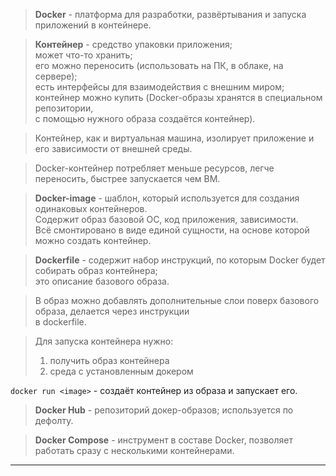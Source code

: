 > **Docker** - платформа для разработки, развёртывания и запуска приложений в контейнере.

> **Контейнер** - средство упаковки приложения;  
> может что-то хранить;  
> его можно переносить (использовать на ПК, в облаке, на сервере);  
> есть интерфейсы для взаимодействия с внешним миром;  
> контейнер можно купить (Docker-образы хранятся в специальном репозитории,  
> с помощью нужного образа создаётся контейнер).

> Контейнер, как и виртуальная машина, изолирует приложение и его зависимости от внешней среды.  

> Docker-контейнер потребляет меньше ресурсов, легче переносить, быстрее запускается чем ВМ.

> **Docker-image** - шаблон, который используется для создания одинаковых контейнеров.  
> Содержит образ базовой ОС, код приложения, зависимости.  
> Всё смонтировано в виде единой сущности, на основе которой можно создать контейнер.

> **Dockerfile** - содержит набор инструкций, по которым Docker будет собирать образ контейнера;  
> это описание базового образа.

> В образ можно добавлять дополнительные слои поверх базового образа, делается через инструкции  
> в dockerfile.

> Для запуска контейнера нужно:  
> 1. получить образ контейнера  
> 2. среда с установленным докером  

`docker run <image>` - создаёт контейнер из образа и запускает его.

> **Docker Hub** - репозиторий докер-образов; используется по дефолту.

> **Docker Compose** - инструмент в составе Docker, позволяет работать сразу с несколькими контейнерами.

___

